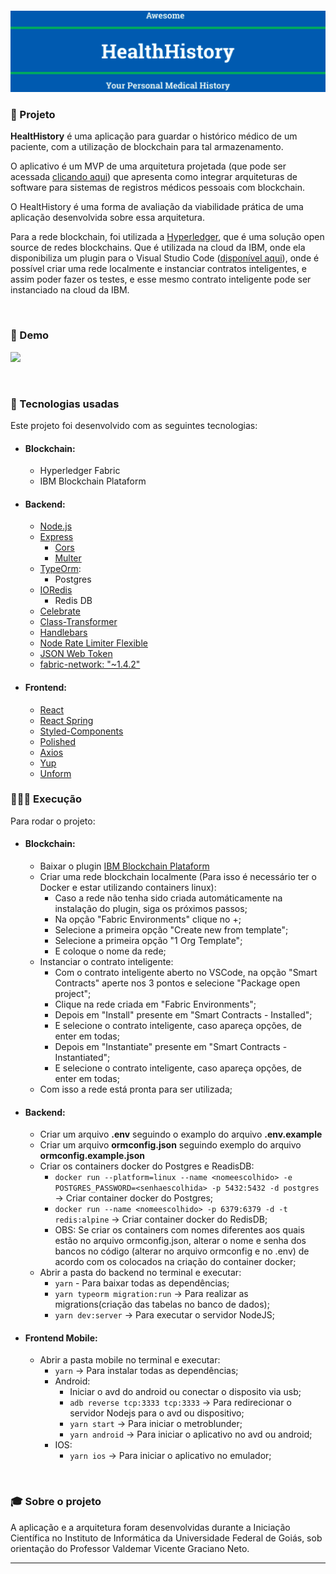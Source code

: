 <h4 align="center">
<img src="./img/logo.png" width="auto" />
</h4>

### :muscle: Projeto

<b>HealtHistory</b> é uma aplicação para guardar o histórico médico de um paciente, com a utilização de blockchain para tal armazenamento.

O aplicativo é um MVP de uma arquitetura projetada (que pode ser acessada [clicando aqui](https://drive.google.com/drive/folders/1_8aXOpiHB0Wq38vrm_5xxrrl6KIaSLTR?usp=sharing)) que apresenta como integrar arquiteturas de software para sistemas de registros médicos pessoais com blockchain.

O HealtHistory é uma forma de avaliação da viabilidade prática de uma aplicação desenvolvida sobre essa arquitetura.

Para a rede blockchain, foi utilizada a [Hyperledger](https://www.hyperledger.org/), que é uma solução open source de redes blockchains. Que é utilizada na cloud da IBM, onde ela disponibiliza um plugin para o Visual Studio Code ([disponível aqui](https://marketplace.visualstudio.com/items?itemName=IBMBlockchain.ibm-blockchain-platform)), onde é possível criar uma rede localmente e instanciar contratos inteligentes, e assim poder fazer os testes, e esse mesmo contrato inteligente pode ser instanciado na cloud da IBM.

<br>

### :iphone: Demo

![](./img/video.gif)

<br>

### :rocket: Tecnologias usadas
Este projeto foi desenvolvido com as seguintes tecnologias:
  - #### Blockchain:
    - Hyperledger Fabric
    - IBM Blockchain Plataform
  - #### Backend:
    - [Node.js](https://nodejs.org/en/)
    - [Express](https://github.com/expressjs/express)
      - [Cors](https://github.com/expressjs/cors)
      - [Multer](https://github.com/expressjs/multer)
    - [TypeOrm](https://github.com/typeorm/typeorm):
      - Postgres
    - [IORedis](https://github.com/luin/ioredis)
      - Redis DB
    - [Celebrate](https://github.com/arb/celebrate)
    - [Class-Transformer](https://github.com/typestack/class-transformer)
    - [Handlebars](https://github.com/ericf/express-handlebars)
    - [Node Rate Limiter Flexible](https://github.com/animir/node-rate-limiter-flexible)
    - [JSON Web Token](https://github.com/auth0/node-jsonwebtoken)
    - [fabric-network: "~1.4.2"](https://hyperledger-fabric.readthedocs.io/en/latest/)
  - #### Frontend:
    - [React](https://pt-br.reactjs.org/)
    - [React Spring](https://github.com/react-spring/react-spring)
    - [Styled-Components](https://github.com/styled-components/styled-components)
    - [Polished](https://github.com/styled-components/polished)
    - [Axios](https://github.com/axios/axios)
    - [Yup](https://github.com/jquense/yup)
    - [Unform](https://github.com/Rocketseat/unform)

### 👨🏻‍💻 Execução

Para rodar o projeto:
  - #### Blockchain:
    - Baixar o plugin [IBM Blockchain Plataform](https://marketplace.visualstudio.com/items?itemName=IBMBlockchain.ibm-blockchain-platform)
    - Criar uma rede blockchain localmente (Para isso é necessário ter o Docker e estar utilizando containers linux):
      - Caso a rede não tenha sido criada automáticamente na instalação do plugin, siga os próximos passos;
      - Na opção "Fabric Environments" clique no +;
      - Selecione a primeira opção "Create new from template";
      - Selecione a primeira opção "1 Org Template";
      - E coloque o nome da rede;
    - Instanciar o contrato inteligente:
      - Com o contrato inteligente aberto no VSCode, na opção "Smart Contracts" aperte nos 3 pontos e selecione "Package open project";
      - Clique na rede criada em "Fabric Environments";
      - Depois em "Install" presente em "Smart Contracts - Installed";
      - E selecione o contrato inteligente, caso apareça opções, de enter em todas;
      - Depois em "Instantiate" presente em "Smart Contracts - Instantiated";
      - E selecione o contrato inteligente, caso apareça opções, de enter em todas;
    - Com isso a rede está pronta para ser utilizada;
  - #### Backend:
    - Criar um arquivo <b>.env</b> seguindo o examplo do arquivo <b>.env.example</b>
    - Criar um arquivo <b>ormconfig.json</b> seguindo exemplo do arquivo <b>ormconfig.example.json</b>
    - Criar os containers docker do Postgres e ReadisDB:
      - `docker run --platform=linux --name <nomeescolhido> -e POSTGRES_PASSWORD=<senhaescolhida> -p 5432:5432 -d postgres` -> Criar container docker do Postgres;
      - `docker run --name <nomeescolhido> -p 6379:6379 -d -t redis:alpine` -> Criar container docker do RedisDB;
      - OBS: Se criar os containers com nomes diferentes aos quais estão no arquivo ormconfig.json, alterar o nome e senha dos bancos no código (alterar no arquivo ormconfig e no .env) de acordo com os colocados na criação do container docker;
    - Abrir a pasta do backend no terminal e executar:
      - `yarn` - Para baixar todas as dependências;
      - `yarn typeorm migration:run` -> Para realizar as migrations(criação das tabelas no banco de dados);
      - `yarn dev:server` -> Para executar o servidor NodeJS;
  - #### Frontend Mobile:
    - Abrir a pasta mobile no terminal e executar:
      - `yarn` -> Para instalar todas as dependências;
      - Android:
        - Iniciar o avd do android ou conectar o disposito via usb;
        - `adb reverse tcp:3333 tcp:3333` -> Para redirecionar o servidor Nodejs para o avd ou dispositivo;
        - `yarn start` -> Para iniciar o metroblunder;
        - `yarn android` -> Para iniciar o aplicativo no avd ou android;
      - IOS:
        - `yarn ios` -> Para iniciar o aplicativo no emulador;

<br>

### :mortar_board: Sobre o projeto

A aplicação e a arquitetura foram desenvolvidas durante a Iniciação Científica no Instituto de Informática da Universidade Federal de Goiás, sob orientação do Professor Valdemar Vicente Graciano Neto.

---
